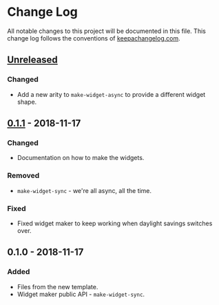 # Change Log
All notable changes to this project will be documented in this file. This change log follows the conventions of [keepachangelog.com](http://keepachangelog.com/).

## [Unreleased]
### Changed
- Add a new arity to `make-widget-async` to provide a different widget shape.

## [0.1.1] - 2018-11-17
### Changed
- Documentation on how to make the widgets.

### Removed
- `make-widget-sync` - we're all async, all the time.

### Fixed
- Fixed widget maker to keep working when daylight savings switches over.

## 0.1.0 - 2018-11-17
### Added
- Files from the new template.
- Widget maker public API - `make-widget-sync`.

[Unreleased]: https://github.com/your-name/mobile-client/compare/0.1.1...HEAD
[0.1.1]: https://github.com/your-name/mobile-client/compare/0.1.0...0.1.1
